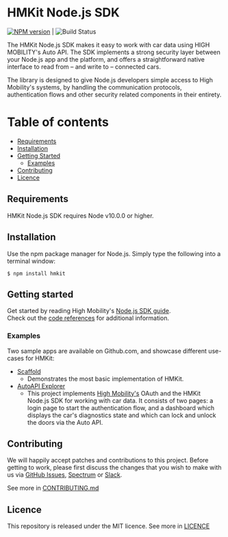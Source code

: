 # HMKit Node.js SDK

[![NPM version](https://img.shields.io/npm/v/hmkit.svg)](https://www.npmjs.com/package/hmkit) | ![Build Status](https://github.com/highmobility/hmkit-node/workflows/Node%20CI/badge.svg)

The HMKit Node.js SDK makes it easy to work with car data using HIGH MOBILITY's Auto API. The SDK implements a strong security layer between your Node.js app and the platform, and offers a straightforward native interface to read from – and write to – connected cars.

The library is designed to give Node.js developers simple access to High Mobility's systems, by handling the communication protocols, authentication flows and other security related components in their entirety.

# Table of contents

- [Requirements](#requirements)
- [Installation](#installation)
- [Getting Started](#getting-started)
  - [Examples](#examples)
- [Contributing](#contributing)
- [Licence](#licence)

## Requirements

HMKit Node.js SDK requires Node v10.0.0 or higher.

## Installation

Use the npm package manager for Node.js. Simply type the following into a terminal window:

```
$ npm install hmkit
```

## Getting started

Get started by reading High Mobility's [Node.js SDK guide](https://high-mobility.com/learn/tutorials/sdk/node-js/).  
Check out the [code references](https://high-mobility.com/learn/documentation/cloud-sdks/node-js/commands/) for additional information.

### Examples

Two sample apps are available on Github.com, and showcase different use-cases for HMKit:

- [Scaffold](https://github.com/highmobility/hm-node-scaffold)
  - Demonstrates the most basic implementation of HMKit.
- [AutoAPI Explorer](https://github.com/highmobility/hm-node-auto-api-explorer)
  - This project implements [High Mobility's](https://www.high-mobility.com/) OAuth and the HMKit Node.js SDK for working with car data. It consists of two pages: a login page to start the authentication flow, and a dashboard which displays the car's diagnostics state and which can lock and unlock the doors via the Auto API.

## Contributing

We will happily accept patches and contributions to this project. Before getting to work, please first discuss the changes that you wish to make with us via [GitHub Issues](https://github.com/highmobility/hmkit-node/issues), [Spectrum](https://spectrum.chat/high-mobility/) or [Slack](https://slack.high-mobility.com/).

See more in [CONTRIBUTING.md](https://github.com/highmobility/hmkit-node/blob/master/CONTRIBUTING.md)

## Licence

This repository is released under the MIT licence. See more in [LICENCE](https://github.com/highmobility/hmkit-node/blob/master/LICENSE.md)
